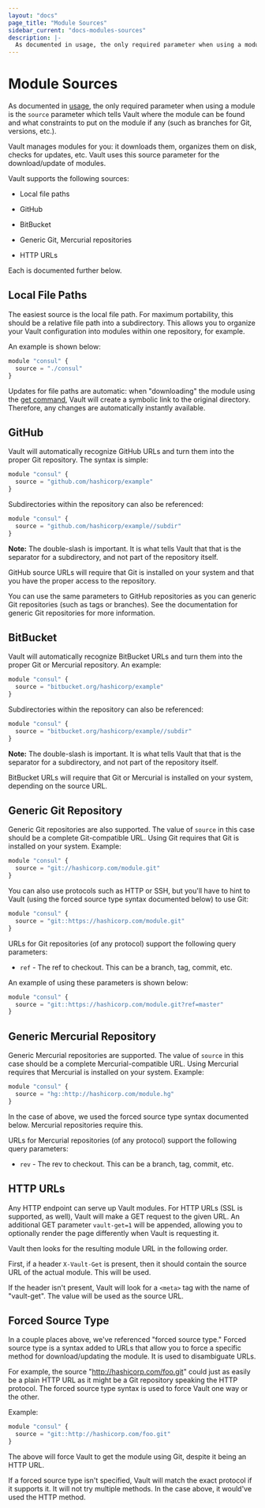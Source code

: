 ```yaml
---
layout: "docs"
page_title: "Module Sources"
sidebar_current: "docs-modules-sources"
description: |-
  As documented in usage, the only required parameter when using a module is the `source` parameter which tells Vault where the module can be found and what constraints to put on the module if any (such as branches for Git, versions, etc.).
---
```


# Module Sources

As documented in [usage](/docs/modules/usage.html), the only required
parameter when using a module is the `source` parameter which tells Vault
where the module can be found and what constraints to put on the module
if any (such as branches for Git, versions, etc.).

Vault manages modules for you: it downloads them, organizes them
on disk, checks for updates, etc. Vault uses this source parameter for
the download/update of modules.

Vault supports the following sources:

  * Local file paths

  * GitHub

  * BitBucket

  * Generic Git, Mercurial repositories

  * HTTP URLs

Each is documented further below.

## Local File Paths

The easiest source is the local file path. For maximum portability, this
should be a relative file path into a subdirectory. This allows you to
organize your Vault configuration into modules within one repository,
for example.

An example is shown below:

```javascript
module "consul" {
  source = "./consul"
}
```

Updates for file paths are automatic: when "downloading" the module
using the [get command](/docs/commands/get.html), Vault will create
a symbolic link to the original directory. Therefore, any changes are
automatically instantly available.

## GitHub

Vault will automatically recognize GitHub URLs and turn them into
the proper Git repository. The syntax is simple:

```javascript
module "consul" {
  source = "github.com/hashicorp/example"
}
```

Subdirectories within the repository can also be referenced:

```javascript
module "consul" {
  source = "github.com/hashicorp/example//subdir"
}
```

**Note:** The double-slash is important. It is what tells Vault that
that is the separator for a subdirectory, and not part of the repository
itself.

GitHub source URLs will require that Git is installed on your system
and that you have the proper access to the repository.

You can use the same parameters to GitHub repositories as you can generic
Git repositories (such as tags or branches). See the documentation for generic
Git repositories for more information.

## BitBucket

Vault will automatically recognize BitBucket URLs and turn them into
the proper Git or Mercurial repository. An example:

```javascript
module "consul" {
  source = "bitbucket.org/hashicorp/example"
}
```

Subdirectories within the repository can also be referenced:

```javascript
module "consul" {
  source = "bitbucket.org/hashicorp/example//subdir"
}
```

**Note:** The double-slash is important. It is what tells Vault that
that is the separator for a subdirectory, and not part of the repository
itself.

BitBucket URLs will require that Git or Mercurial is installed on your
system, depending on the source URL.

## Generic Git Repository

Generic Git repositories are also supported. The value of `source` in this
case should be a complete Git-compatible URL. Using Git requires that
Git is installed on your system. Example:

```javascript
module "consul" {
  source = "git://hashicorp.com/module.git"
}
```

You can also use protocols such as HTTP or SSH, but you'll have to hint
to Vault (using the forced source type syntax documented below) to use
Git:

```javascript
module "consul" {
  source = "git::https://hashicorp.com/module.git"
}
```

URLs for Git repositories (of any protocol) support the following query
parameters:

  * `ref` - The ref to checkout. This can be a branch, tag, commit, etc.

An example of using these parameters is shown below:

```javascript
module "consul" {
  source = "git::https://hashicorp.com/module.git?ref=master"
}
```

## Generic Mercurial Repository

Generic Mercurial repositories are supported. The value of `source` in this
case should be a complete Mercurial-compatible URL. Using Mercurial requires that
Mercurial is installed on your system. Example:

```javascript
module "consul" {
  source = "hg::http://hashicorp.com/module.hg"
}
```

In the case of above, we used the forced source type syntax documented below.
Mercurial repositories require this.

URLs for Mercurial repositories (of any protocol) support the following query
parameters:

  * `rev` - The rev to checkout. This can be a branch, tag, commit, etc.

## HTTP URLs

Any HTTP endpoint can serve up Vault modules. For HTTP URLs (SSL is
supported, as well), Vault will make a GET request to the given URL.
An additional GET parameter `vault-get=1` will be appended, allowing
you to optionally render the page differently when Vault is requesting it.

Vault then looks for the resulting module URL in the following order.

First, if a header `X-Vault-Get` is present, then it should contain
the source URL of the actual module. This will be used.

If the header isn't present, Vault will look for a `<meta>` tag
with the name of "vault-get". The value will be used as the source
URL.

## Forced Source Type

In a couple places above, we've referenced "forced source type." Forced
source type is a syntax added to URLs that allow you to force a specific
method for download/updating the module. It is used to disambiguate URLs.

For example, the source "http://hashicorp.com/foo.git" could just as
easily be a plain HTTP URL as it might be a Git repository speaking the
HTTP protocol. The forced source type syntax is used to force Vault
one way or the other.

Example:

```javascript
module "consul" {
  source = "git::http://hashicorp.com/foo.git"
}
```

The above will force Vault to get the module using Git, despite it
being an HTTP URL.

If a forced source type isn't specified, Vault will match the exact
protocol if it supports it. It will not try multiple methods. In the case
above, it would've used the HTTP method.
